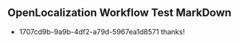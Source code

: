 ## OpenLocalization Workflow Test MarkDown
* 1707cd9b-9a9b-4df2-a79d-5967ea1d8571 
thanks!<!--HONumber=Mar16_HO2-->
